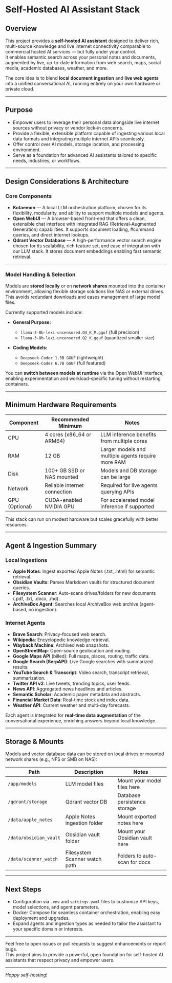 # Self-Hosted AI Assistant Stack

## Overview

This project provides a **self-hosted AI assistant** designed to deliver rich, multi-source knowledge and live internet connectivity comparable to commercial hosted AI services — but fully under your control.  
It enables semantic search across your personal notes and documents, augmented by live, up-to-date information from web search, maps, social media, academic databases, weather, and more.

The core idea is to blend **local document ingestion** and **live web agents** into a unified conversational AI, running entirely on your own hardware or private cloud.

---

## Purpose

- Empower users to leverage their personal data alongside live internet sources without privacy or vendor lock-in concerns.  
- Provide a flexible, extensible platform capable of ingesting various local data formats and integrating multiple internet APIs seamlessly.  
- Offer control over AI models, storage location, and processing environment.  
- Serve as a foundation for advanced AI assistants tailored to specific needs, industries, or workflows.

---

## Design Considerations & Architecture

### Core Components

- **Kotaemon** — A local LLM orchestration platform, chosen for its flexibility, modularity, and ability to support multiple models and agents.  
- **Open WebUI** — A browser-based front-end that offers a clean, extensible chat interface with integrated RAG (Retrieval-Augmented Generation) capabilities. It supports document loading, #command queries, and direct internet lookups.  
- **Qdrant Vector Database** — A high-performance vector search engine chosen for its scalability, rich feature set, and ease of integration with our LLM stack. It stores document embeddings enabling fast semantic retrieval.

---

### Model Handling & Selection

Models are **stored locally** or on **network shares** mounted into the container environment, allowing flexible storage solutions like NAS or external drives. This avoids redundant downloads and eases management of large model files.

Currently supported models include:

- **General Purpose:**  
  - `llama-3-8b-lexi-uncensored.Q4_K_M.gguf` (full precision)  
  - `llama-3-8b-lexi-uncensored.Q2_K.gguf` (quantized smaller size)

- **Coding Models:**  
  - `Deepseek-Coder 1.3B GGUF` (lightweight)  
  - `Deepseek-Coder 6.7B GGUF` (full featured)

You can **switch between models at runtime** via the Open WebUI interface, enabling experimentation and workload-specific tuning without restarting containers.

---

## Minimum Hardware Requirements

| Component          | Recommended Minimum          | Notes                                      |
|--------------------|-----------------------------|--------------------------------------------|
| CPU                | 4 cores (x86_64 or ARM64)   | LLM inference benefits from multiple cores |
| RAM                | 12 GB                       | Larger models and multiple agents require more RAM |
| Disk               | 100+ GB SSD or NAS mounted  | Models and DB storage can be large          |
| Network            | Reliable internet connection| Required for live agents querying APIs     |
| GPU (Optional)     | CUDA-enabled NVIDIA GPU      | For accelerated model inference if supported |

This stack can run on modest hardware but scales gracefully with better resources.

---

## Agent & Ingestion Summary

### Local Ingestions

- **Apple Notes**: Ingest exported Apple Notes (.txt, .html) for semantic retrieval.  
- **Obsidian Vaults**: Parses Markdown vaults for structured document queries.  
- **Filesystem Scanner**: Auto-scans drives/folders for new documents (.pdf, .txt, .docx, .md).  
- **ArchiveBox Agent**: Searches local ArchiveBox web archive (agent-based, no ingestion).  

### Internet Agents

- **Brave Search**: Privacy-focused web search.  
- **Wikipedia**: Encyclopedic knowledge retrieval.  
- **Wayback Machine**: Archived web snapshots.  
- **OpenStreetMap**: Open-source geolocation and routing.  
- **Google Maps API** (billed): Full maps, places, routing, traffic data.  
- **Google Search (SerpAPI)**: Live Google searches with summarized results.  
- **YouTube Search & Transcript**: Video search, transcript retrieval, summarization.  
- **Twitter API v2**: Live tweets, trending topics, user feeds.  
- **News API**: Aggregated news headlines and articles.  
- **Semantic Scholar**: Academic paper metadata and abstracts.  
- **Financial Market Data**: Real-time stock and index data.  
- **Weather API**: Current weather and multi-day forecasts.

Each agent is integrated for **real-time data augmentation** of the conversational experience, enriching answers beyond local knowledge.

---

## Storage & Mounts

Models and vector database data can be stored on local drives or mounted network shares (e.g., NFS or SMB on NAS):

| Path                  | Description                    | Notes                         |
|-----------------------|--------------------------------|-------------------------------|
| `/app/models`         | LLM model files                | Mount your model files here   |
| `/qdrant/storage`     | Qdrant vector DB               | Database persistence storage  |
| `/data/apple_notes`   | Apple Notes ingestion folder   | Mount exported notes here     |
| `/data/obsidian_vault`| Obsidian vault folder          | Mount your Obsidian vault here|
| `/data/scanner_watch` | Filesystem Scanner watch path  | Folders to auto-scan for docs |

---

## Next Steps

- Configuration via `.env` and `settings.yaml` files to customize API keys, model selections, and agent parameters.  
- Docker Compose for seamless container orchestration, enabling easy deployment and upgrades.  
- Expand agents and ingestion types as needed to tailor the assistant to your specific domain or interests.  

---

Feel free to open issues or pull requests to suggest enhancements or report bugs.  
This project aims to provide a powerful, open foundation for self-hosted AI assistants that respect privacy and empower users.

---

*Happy self-hosting!*